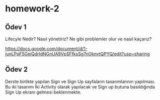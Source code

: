 # homework-2

## Ödev 1 

Lifecyle Nedir? Nasıl yönetiriz? Ne gibi problemler olur ve nasıl kaçarız?

https://docs.google.com/document/d/1-junLPpF5GejQdrIdNGnUA9VpSFfksSg7nOknvtQPYQ/edit?usp=sharing

## Ödev 2

Derste birlikte yapılan Sign ve Sign Up sayfaların tasarımlarının yapılması. Bu iki tasarımı İki Activity olarak yapılacak ve Sign up butuna basıldığında Sign Up ekranı gelmesi beklenmekte.
